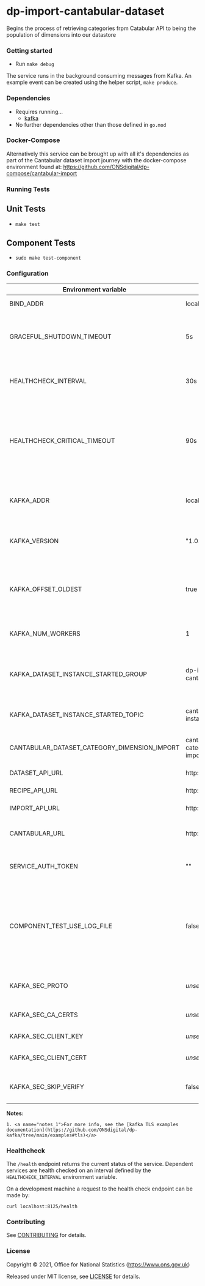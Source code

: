 dp-import-cantabular-dataset
================
Begins the process of retrieving categories frpm Catabular API to being the population of dimensions into our datastore

### Getting started

* Run `make debug`

The service runs in the background consuming messages from Kafka.
An example event can be created using the helper script, `make produce`.

### Dependencies

* Requires running…
  * [kafka](https://github.com/ONSdigital/dp/blob/main/guides/INSTALLING.md#prerequisites)
* No further dependencies other than those defined in `go.mod`

### Docker-Compose ###

Alternatively this service can be brought up with all it's dependencies as part of the
Cantabular dataset import journey with the docker-compose environment found at:
https://github.com/ONSdigital/dp-compose/cantabular-import

### Running Tests ###

## Unit Tests ##

* `make test`

## Component Tests ##

* `sudo make test-component`

### Configuration

| Environment variable                         | Default                                      | Description
| ----------------------------                 | ---------------------------------            | -----------
| BIND_ADDR                                    | localhost:26100                              | The host and port to bind to
| GRACEFUL_SHUTDOWN_TIMEOUT                    | 5s                                           | The graceful shutdown timeout in seconds (`time.Duration` format)
| HEALTHCHECK_INTERVAL                         | 30s                                          | Time between self-healthchecks (`time.Duration` format)
| HEALTHCHECK_CRITICAL_TIMEOUT                 | 90s                                          | Time to wait until an unhealthy dependent propagates its state to make this app unhealthy (`time.Duration` format)
| KAFKA_ADDR                                   | localhost:9092                               | The kafka broker addresses (can be comma separated)
| KAFKA_VERSION                                | "1.0.2"                                      | The kafka version that this service expects to connect to
| KAFKA_OFFSET_OLDEST                          | true                                         | Start processing Kafka messages in order from the oldest in the queue
| KAFKA_NUM_WORKERS                            | 1                                            | The maximum number of parallel kafka consumers
| KAFKA_DATASET_INSTANCE_STARTED_GROUP         | dp-import-cantabular-dataset                 | The consumer group this application to consume ImageUploaded messages
| KAFKA_DATASET_INSTANCE_STARTED_TOPIC         | cantabular-dataset-instance-started          | The name of the topic to consume messages from
| CANTABULAR_DATASET_CATEGORY_DIMENSION_IMPORT | cantabular-dataset-category-dimension-import | The name of the topic to produce messages to
| DATASET_API_URL                              | http://localhost:22000                       | HOST URL for dp-dataset-api
| RECIPE_API_URL                               | http://localhost:22300                       | HOST URL for dp-recipe-api
| IMPORT_API_URL                               | http://localhost:21800                       | HOST URL for dp-import-api
| CANTABULAR_URL                               | http://localhost:8491                        | HOST URL for dp-cantabular-server
| SERVICE_AUTH_TOKEN                           | ""                                           | Service auth token for authorizing requests
| COMPONENT_TEST_USE_LOG_FILE                  | false                                        | Output component test logs to temporary file instead of stdout. Used for displaying output for component tests in Concourse.
| KAFKA_SEC_PROTO                              | _unset_                                      | if set to `TLS`, kafka connections will use TLS [[1]](#notes_1)
| KAFKA_SEC_CA_CERTS                           | _unset_                                      | CA cert chain for the server cert [[1]](#notes_1)
| KAFKA_SEC_CLIENT_KEY                         | _unset_                                      | PEM for the client key [[1]](#notes_1)
| KAFKA_SEC_CLIENT_CERT                        | _unset_                                      | PEM for the client certificate [[1]](#notes_1)
| KAFKA_SEC_SKIP_VERIFY                        | false                                        | ignores server certificate issues if `true` [[1]](#notes_1)

**Notes:**

    1. <a name="notes_1">For more info, see the [kafka TLS examples documentation](https://github.com/ONSdigital/dp-kafka/tree/main/examples#tls)</a>

### Healthcheck

 The `/health` endpoint returns the current status of the service. Dependent services are health checked on an interval defined by the `HEALTHCHECK_INTERVAL` environment variable.

 On a development machine a request to the health check endpoint can be made by:

 `curl localhost:8125/health`

### Contributing

See [CONTRIBUTING](CONTRIBUTING.md) for details.

### License

Copyright © 2021, Office for National Statistics (https://www.ons.gov.uk)

Released under MIT license, see [LICENSE](LICENSE.md) for details.
